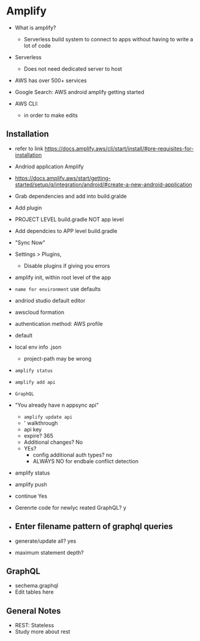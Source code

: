 # Amplify

- What is amplify?
  - Serverless build system to connect to apps without having to write a lot of code

- Serverless
  - Does not need dedicated server to host

- AWS has over 500+ services

- Google Search: AWS android amplify getting started

- AWS CLI:
  - in order to make edits

## Installation

- refer to link https://docs.amplify.aws/cli/start/install/#pre-requisites-for-installation

- Andriod application Amplify
- https://docs.amplify.aws/start/getting-started/setup/q/integration/android/#create-a-new-android-application
- Grab dependencies and add into build.gralde
- Add plugin
- PROJECT LEVEL build.gradle NOT app level

- Add dependcies to APP level build.gradle
- "Sync Now"

- Settings > Plugins,
  - Disable plugins if giving you errors

- amplify init, within root level of the app
- `name for environment` use defaults
- andriod studio default editor
- awscloud formation
- authentication method: AWS profile
- default
- local env info .json
  - project-path may be wrong
- `amplify status`
- `amplify add api`
- `GraphQL`
- "You already have n appsync api"
  - `amplify update api`
  -  ' walkthrough
  - api key
  - expire? 365
  - Additional changes? No
  - YEs?
    - config additional auth types? no
    - ALWAYS NO for endbale conflict detection
- amplify status
- amplify push
- continue Yes
- Gerenrte code for newlyc reated GraphQL? y
- Enter filename pattern of graphql queries
  - 
- generate/update all? yes
- maximum statement depth? 


## GraphQL

- sechema.graphql
- Edit tables here

## General Notes

- REST: Stateless
- Study more about rest
